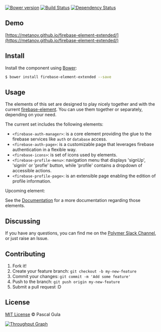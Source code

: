 [![Bower version](https://badge.fury.io/bo/firebase-element-extended.svg)](https://badge.fury.io/bo/firebase-element-extended)
[![Build Status](https://travis-ci.org/MeTaNoV/firebase-element-extended.svg?branch=master)](https://travis-ci.org/MeTaNoV/firebase-element-extended)
[![Dependency Status](https://gemnasium.com/MeTaNoV/firebase-element-extended.svg)](https://gemnasium.com/MeTaNoV/firebase-element-extended)

## Demo

[https://metanov.github.io/firebase-element-extended/](https://metanov.github.io/firebase-element-extended/)

## Install

Install the component using [Bower](http://bower.io/):

```sh
$ bower install firebase-element-extended --save
```

## Usage

The elements of this set are designed to play nicely together and with the current [firebase-element](https://elements.polymer-project.org/elements/firebase-element). You can use them together or separately, depending on your need.

The current set includes the following elements:
- `<firebase-auth-manager>`: is a core element providing the glue to the firebase services like `auth` or `database` access.
- `<firebase-auth-page>`: is a customizable page that leverages firebase authentication in a flexible way.
- `<firebase-icons>`: is set of icons used by elements.
- `<firebase-profile-menu>`: navigation menu that displays 'signUp', 'signIn' or 'profle' button, while 'profile' contains a dropdown of accessible actions.
- `<firebase-profile-page>`: is an extensible page enabling the edition of profile information.

Upcoming element:

See the [Documentation](https://metanov.github.io/firebase-element-extended/) for a more documentation regarding those elements.

## Discussing

If you have any questions, you can find me on the [Polymer Slack Channel](https://polymer.slack.com/), or just raise an Issue.

## Contributing

1. Fork it!
2. Create your feature branch: `git checkout -b my-new-feature`
3. Commit your changes: `git commit -m 'Add some feature'`
4. Push to the branch: `git push origin my-new-feature`
5. Submit a pull request :D

## License

[MIT License](http://opensource.org/licenses/MIT) © Pascal Gula

[![Throughput Graph](https://graphs.waffle.io/MeTaNoV/firebase-element-extended/throughput.svg)](https://waffle.io/MeTaNoV/firebase-element-extended/metrics)

